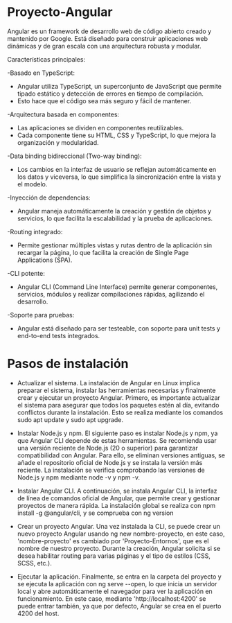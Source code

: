 # Proyecto-Angular
Angular es un framework de desarrollo web de código abierto creado y mantenido por Google. Está diseñado para construir aplicaciones web dinámicas y de gran escala con una arquitectura robusta y modular.

Características principales:

-Basado en TypeScript:

  - Angular utiliza TypeScript, un superconjunto de JavaScript que permite tipado estático y detección de errores en tiempo de compilación.
  - Esto hace que el código sea más seguro y fácil de mantener.

-Arquitectura basada en componentes:

  - Las aplicaciones se dividen en componentes reutilizables.
  - Cada componente tiene su HTML, CSS y TypeScript, lo que mejora la organización y modularidad.

-Data binding bidireccional (Two-way binding):

  - Los cambios en la interfaz de usuario se reflejan automáticamente en los datos y viceversa, lo que simplifica la sincronización entre la vista y el modelo.

-Inyección de dependencias:

  - Angular maneja automáticamente la creación y gestión de objetos y servicios, lo que facilita la escalabilidad y la prueba de aplicaciones.

-Routing integrado:

  - Permite gestionar múltiples vistas y rutas dentro de la aplicación sin recargar la página, lo que facilita la creación de Single Page Applications (SPA).

-CLI potente:

  - Angular CLI (Command Line Interface) permite generar componentes, servicios, módulos y realizar compilaciones rápidas, agilizando el desarrollo.

-Soporte para pruebas:

  - Angular está diseñado para ser testeable, con soporte para unit tests y end-to-end tests integrados.

# Pasos de instalación
- Actualizar el sistema.
La instalación de Angular en Linux implica preparar el sistema, instalar las herramientas necesarias y finalmente crear y ejecutar un proyecto Angular. Primero, es importante actualizar el sistema para asegurar que todos los paquetes estén al día, evitando conflictos durante la instalación. Esto se realiza mediante los comandos sudo apt update y sudo apt upgrade.

- Instalar Node.js y npm.
El siguiente paso es instalar Node.js y npm, ya que Angular CLI depende de estas herramientas. Se recomienda usar una versión reciente de Node.js (20 o superior) para garantizar compatibilidad con Angular. Para ello, se eliminan versiones antiguas, se añade el repositorio oficial de Node.js y se instala la versión más reciente. La instalación se verifica comprobando las versiones de Node.js y npm mediante node -v y npm -v.

- Instalar Angular CLI.
A continuación, se instala Angular CLI, la interfaz de línea de comandos oficial de Angular, que permite crear y gestionar proyectos de manera rápida. La instalación global se realiza con npm install -g @angular/cli, y se comprueba con ng version

- Crear un proyecto Angular.
Una vez instalada la CLI, se puede crear un nuevo proyecto Angular usando ng new nombre-proyecto, en este caso, 'nombre-proyecto' es cambiado por 'Proyecto-Entornos', que es el nombre de nuestro proyecto. Durante la creación, Angular solicita si se desea habilitar routing para varias páginas y el tipo de estilos (CSS, SCSS, etc.).

- Ejecutar la aplicación.
Finalmente, se entra en la carpeta del proyecto y se ejecuta la aplicación con ng serve --open, lo que inicia un servidor local y abre automáticamente el navegador para ver la aplicación en funcionamiento. En este caso, mediante 'http://localhost:4200' se puede entrar también, ya que por defecto, Angular se crea en el puerto 4200 del host.
